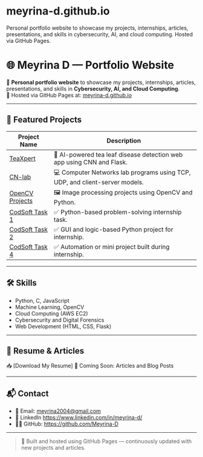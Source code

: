 # meyrina-d.github.io
 Personal portfolio website to showcase my projects, internships, articles, presentations, and skills in cybersecurity, AI, and cloud computing. Hosted via GitHub Pages.
# 🌐 Meyrina D — Portfolio Website

📌 **Personal portfolio website** to showcase my projects, internships, articles, presentations, and skills in **Cybersecurity, AI, and Cloud Computing**.  
🚀 Hosted via GitHub Pages at: [meyrina-d.github.io](https://meyrina-d.github.io)

---

## 📁 Featured Projects

| Project Name | Description |
|--------------|-------------|
| [TeaXpert](https://github.com/Meyrina-D/TeaXpert) | 🍃 AI-powered tea leaf disease detection web app using CNN and Flask. |
| [CN-lab](https://github.com/Meyrina-D/CN-lab) | 💻 Computer Networks lab programs using TCP, UDP, and client-server models. |
| [OpenCV Projects](https://github.com/Meyrina-D/Open-CV) | 🖼️ Image processing projects using OpenCV and Python. |
| [CodSoft Task 1](https://github.com/Meyrina-D/CodSoft_Task_1) | ✅ Python-based problem-solving internship task. |
| [CodSoft Task 2](https://github.com/Meyrina-D/CodSoft_Task_2) | ✅ GUI and logic-based Python project for internship. |
| [CodSoft Task 4](https://github.com/Meyrina-D/CodSoft_Task_4) | ✅ Automation or mini project built during internship. |

---

## 🛠️ Skills

- Python, C, JavaScript  
- Machine Learning, OpenCV  
- Cloud Computing (AWS EC2)  
- Cybersecurity and Digital Forensics  
- Web Development (HTML, CSS, Flask)

---

## 📄 Resume & Articles

📥 [Download My Resume] 
📝 Coming Soon: Articles and Blog Posts

---

## 📬 Contact

- 📧 Email: meyrina2004@gmail.com
- 🔗 LinkedIn https://www.linkedin.com/in/meyrina-d/ 
- 🧑‍💻 GitHub: https://github.com/Meyrina-D

---

> 🚧 Built and hosted using GitHub Pages — continuously updated with new projects and articles.
